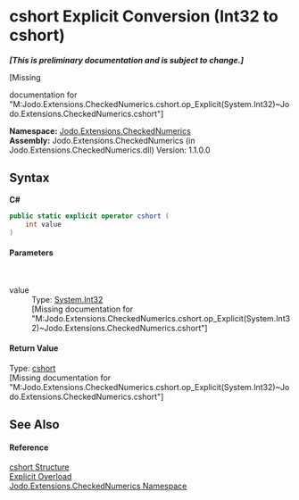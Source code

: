 # cshort&nbsp;Explicit Conversion (Int32 to cshort)
 _**\[This is preliminary documentation and is subject to change.\]**_

\[Missing <summary> documentation for "M:Jodo.Extensions.CheckedNumerics.cshort.op_Explicit(System.Int32)~Jodo.Extensions.CheckedNumerics.cshort"\]

**Namespace:**&nbsp;<a href="N_Jodo_Extensions_CheckedNumerics">Jodo.Extensions.CheckedNumerics</a><br />**Assembly:**&nbsp;Jodo.Extensions.CheckedNumerics (in Jodo.Extensions.CheckedNumerics.dll) Version: 1.1.0.0

## Syntax

**C#**<br />
``` C#
public static explicit operator cshort (
	int value
)
```


#### Parameters
&nbsp;<dl><dt>value</dt><dd>Type: <a href="https://docs.microsoft.com/dotnet/api/system.int32" target="_blank" rel="noopener noreferrer">System.Int32</a><br />\[Missing <param name="value"/> documentation for "M:Jodo.Extensions.CheckedNumerics.cshort.op_Explicit(System.Int32)~Jodo.Extensions.CheckedNumerics.cshort"\]</dd></dl>

#### Return Value
Type: <a href="T_Jodo_Extensions_CheckedNumerics_cshort">cshort</a><br />\[Missing <returns> documentation for "M:Jodo.Extensions.CheckedNumerics.cshort.op_Explicit(System.Int32)~Jodo.Extensions.CheckedNumerics.cshort"\]

## See Also


#### Reference
<a href="T_Jodo_Extensions_CheckedNumerics_cshort">cshort Structure</a><br /><a href="Overload_Jodo_Extensions_CheckedNumerics_cshort_op_Explicit">Explicit Overload</a><br /><a href="N_Jodo_Extensions_CheckedNumerics">Jodo.Extensions.CheckedNumerics Namespace</a><br />